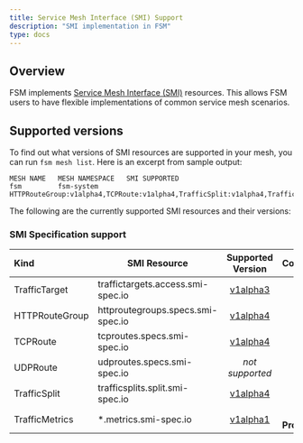 ```yaml
---
title: Service Mesh Interface (SMI) Support
description: "SMI implementation in FSM"
type: docs
---
```


## Overview

FSM implements [Service Mesh Interface (SMI)](https://smi-spec.io/) resources. This allows FSM users to have flexible implementations of common service mesh scenarios.

## Supported versions

To find out what versions of SMI resources are supported in your mesh, you can run `fsm mesh list`. Here is an excerpt from sample output:

```
MESH NAME   MESH NAMESPACE   SMI SUPPORTED
fsm         fsm-system       HTTPRouteGroup:v1alpha4,TCPRoute:v1alpha4,TrafficSplit:v1alpha4,TrafficTarget:v1alpha3,TrafficMetrics:v1alpha1
```

The following are the currently supported SMI resources and their versions:

### SMI Specification support

|   Kind    | SMI Resource |         Supported Version          |          Comments          |
| :---------------------------- | - | :--------------------------------: |  :--------------------------------: |
| TrafficTarget  | traffictargets.access.smi-spec.io |  [v1alpha3](https://github.com/servicemeshinterface/smi-spec/blob/v0.6.0/apis/traffic-access/v1alpha3/traffic-access.md)  | |
| HTTPRouteGroup | httproutegroups.specs.smi-spec.io | [v1alpha4](https://github.com/servicemeshinterface/smi-spec/blob/v0.6.0/apis/traffic-specs/v1alpha4/traffic-specs.md#httproutegroup) | |
| TCPRoute | tcproutes.specs.smi-spec.io | [v1alpha4](https://github.com/servicemeshinterface/smi-spec/blob/v0.6.0/apis/traffic-specs/v1alpha4/traffic-specs.md#tcproute) | |
| UDPRoute | udproutes.specs.smi-spec.io | _not supported_ | |
| TrafficSplit | trafficsplits.split.smi-spec.io | [v1alpha4](https://github.com/servicemeshinterface/smi-spec/blob/v0.6.0/apis/traffic-split/v1alpha4/traffic-split.md) | |
| TrafficMetrics  | \*.metrics.smi-spec.io | [v1alpha1](https://github.com/servicemeshinterface/smi-spec/blob/v0.6.0/apis/traffic-metrics/v1alpha1/traffic-metrics.md) | 🚧 **In Progress** 🚧 |

